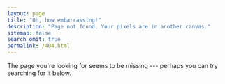 ```yaml
---
layout: page
title: "Oh, how embarrassing!"
description: "Page not found. Your pixels are in another canvas."
sitemap: false
search_omit: true
permalink: /404.html
---  
```


The page you're looking for seems to be missing --- perhaps you can try searching for it below.

<script type="text/javascript">
  var GOOG_FIXURL_LANG = 'en';
  var GOOG_FIXURL_SITE = '{{ site.url }}'
</script>
<script type="text/javascript"
  src="//linkhelp.clients.google.com/tbproxy/lh/wm/fixurl.js">
</script>
